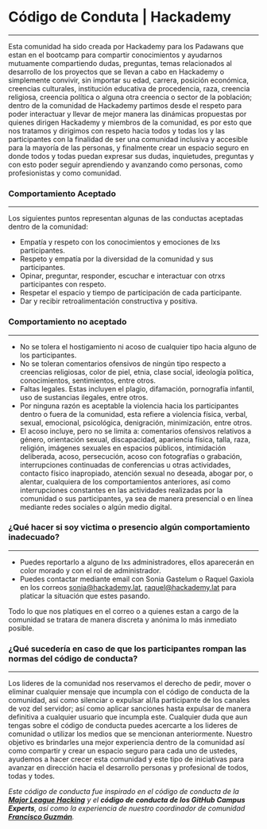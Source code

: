 # Código de Conduta | Hackademy
------
Esta comunidad ha sido creada por Hackademy para los Padawans que estan en el bootcamp para compartir conocimientos y ayudarnos mutuamente compartiendo dudas, preguntas, temas relacionados al desarrollo de los proyectos que se llevan a cabo en Hackademy o simplemente convivir, sin importar su edad, carrera, posición económica, creencias culturales, institución educativa de procedencia, raza, creencia religiosa, creencia política o alguna otra creencia o sector de la población; dentro de la comunidad de Hackademy partimos desde el respeto para poder interactuar y llevar de mejor manera las dinámicas propuestas por quienes dirigen Hackademy y miembros de la comunidad, es por esto que nos tratamos y dirigimos con respeto hacia todos y todas los y las participantes con la finalidad de ser una comunidad inclusiva y accesible para la mayoría de las personas, y finalmente crear un espacio seguro en donde todos y todas puedan expresar sus dudas, inquietudes, preguntas y con esto poder seguir aprendiendo y avanzando como personas, como profesionistas y como comunidad.

### Comportamiento Aceptado
----
Los siguientes puntos representan algunas de las conductas aceptadas dentro de la comunidad:
* Empatía y respeto con los conocimientos y emociones de lxs participantes.
* Respeto y empatía por la diversidad de la comunidad y sus participantes.
* Opinar, preguntar, responder, escuchar e interactuar con otrxs participantes con respeto.
* Respetar el espacio y tiempo de participación de cada participante.
* Dar y recibir retroalimentación constructiva y positiva.

### Comportamiento no aceptado
----
* No se tolera el hostigamiento ni acoso de cualquier tipo hacia alguno de los participantes.
* No se toleran comentarios ofensivos de ningún tipo respecto a creencias religiosas, color de piel, etnia, clase social, ideología política, conocimientos, sentimientos, entre otros.
* Faltas legales. Estas incluyen el plagio, difamación, pornografía infantil, uso de sustancias ilegales, entre otros.
* Por ninguna razón es aceptable la violencia hacia los participantes dentro o fuera de la comunidad, esta refiere a violencia física, verbal, sexual, emocional, psicológica, denigración, minimización, entre otros.
* El acoso incluye, pero no se limita a: comentarios ofensivos relativos a género, orientación sexual, discapacidad, apariencia física, talla, raza, religión, imágenes sexuales en espacios públicos, intimidación deliberada, acoso, persecución, acoso con fotografías o grabación, interrupciones continuadas de conferencias u otras actividades, contacto físico inapropiado, atención sexual no deseada, abogar por, o alentar, cualquiera de los comportamientos anteriores, así como interrupciones constantes en las actividades realizadas por la comunidad o sus participantes, ya sea de manera presencial o en línea mediante redes sociales o algún medio digital.


### ¿Qué hacer si soy victima o presencio algún comportamiento inadecuado?
----
* Puedes reportarlo a alguno de lxs administradores, ellos aparecerán en color morado y con el rol de administrador.
* Puedes contactar mediante email con Sonia Gastelum o Raquel Gaxiola en los correos sonia@hackademy.lat, raquel@hackademy.lat para platicar la situación que estes pasando.

Todo lo que nos platiques en el correo o a quienes estan a cargo de la comunidad se tratara de manera discreta y anónima lo más inmediato posible.

### ¿Qué sucedería en caso de que los participantes rompan las normas del código de conducta?
-----
Los lideres de la comunidad nos reservamos el derecho de pedir, mover o eliminar cualquier mensaje que incumpla con el código de conducta de la comunidad, así como silenciar o expulsar al/la participante de los canales de voz del servidor; así como aplicar sanciones hasta expulsar de manera definitiva a cualquier usuario que incumpla este.
Cualquier duda que aun tengas sobre el código de conducta puedes acercarte a los lideres de comunidad o utilizar los medios que se mencionan anteriormente.
Nuestro objetivo es brindarles una mejor experiencia dentro de la comunidad así como compartir y crear un espacio seguro para cada uno de ustedes, ayudemos a hacer crecer esta comunidad y este tipo de iniciativas para avanzar en dirección hacia el desarrollo personas y profesional de todos, todas y todes.

*Este código de conducta fue inspirado en el código de conducta de la **[Major League Hacking](https://mlh.io/code-of-conduct)** y el **código de conducta de los GitHub Campus Experts**, así como la experiencia de nuestro coordinador de comunidad **[Francisco Guzmán](https://github.com/pacomgh)**.*
